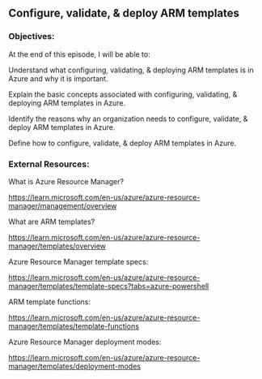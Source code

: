 ## Configure, validate, & deploy ARM templates


### Objectives:

At the end of this episode, I will be able to:

Understand what configuring, validating, & deploying ARM templates is in Azure and why it is important.

Explain the basic concepts associated with configuring, validating, & deploying ARM templates in Azure.

Identify the reasons why an organization needs to configure, validate, & deploy ARM templates in Azure.

Define how to configure, validate, & deploy ARM templates in Azure.

### External Resources:

What is Azure Resource Manager?

https://learn.microsoft.com/en-us/azure/azure-resource-manager/management/overview


What are ARM templates?

https://learn.microsoft.com/en-us/azure/azure-resource-manager/templates/overview


Azure Resource Manager template specs:

https://learn.microsoft.com/en-us/azure/azure-resource-manager/templates/template-specs?tabs=azure-powershell


ARM template functions:

https://learn.microsoft.com/en-us/azure/azure-resource-manager/templates/template-functions


Azure Resource Manager deployment modes:

https://learn.microsoft.com/en-us/azure/azure-resource-manager/templates/deployment-modes

